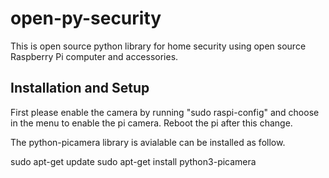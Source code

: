 # open-py-security

This is open source python library for home security using open source Raspberry Pi computer and accessories. 


## Installation and Setup

First please enable the camera by running "sudo raspi-config" and choose in the menu to enable the pi camera. Reboot the pi after this change.

The python-picamera library is avialable can be installed as follow.

sudo apt-get update
sudo apt-get install python3-picamera


